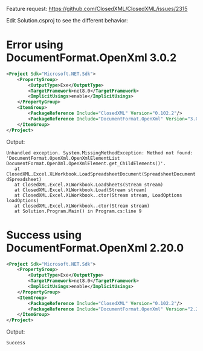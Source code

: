 Feature request: https://github.com/ClosedXML/ClosedXML/issues/2315

Edit Solution.csproj to see the different behavior:

# Error using DocumentFormat.OpenXml 3.0.2

```xml
<Project Sdk="Microsoft.NET.Sdk">
    <PropertyGroup>
        <OutputType>Exe</OutputType>
        <TargetFramework>net8.0</TargetFramework>
        <ImplicitUsings>enable</ImplicitUsings>
    </PropertyGroup>
    <ItemGroup>
        <PackageReference Include="ClosedXML" Version="0.102.2"/>
        <PackageReference Include="DocumentFormat.OpenXml" Version="3.0.2"/>
    </ItemGroup>
</Project>
```

Output:
```
Unhandled exception. System.MissingMethodException: Method not found: 'DocumentFormat.OpenXml.OpenXmlElementList DocumentFormat.OpenXml.OpenXmlElement.get_ChildElements()'.
   at ClosedXML.Excel.XLWorkbook.LoadSpreadsheetDocument(SpreadsheetDocument dSpreadsheet)
   at ClosedXML.Excel.XLWorkbook.LoadSheets(Stream stream)
   at ClosedXML.Excel.XLWorkbook.Load(Stream stream)
   at ClosedXML.Excel.XLWorkbook..ctor(Stream stream, LoadOptions loadOptions)
   at ClosedXML.Excel.XLWorkbook..ctor(Stream stream)
   at Solution.Program.Main() in Program.cs:line 9
```

# Success using DocumentFormat.OpenXml 2.20.0

```xml
<Project Sdk="Microsoft.NET.Sdk">
    <PropertyGroup>
        <OutputType>Exe</OutputType>
        <TargetFramework>net8.0</TargetFramework>
        <ImplicitUsings>enable</ImplicitUsings>
    </PropertyGroup>
    <ItemGroup>
        <PackageReference Include="ClosedXML" Version="0.102.2"/>
        <PackageReference Include="DocumentFormat.OpenXml" Version="2.20.0"/>
    </ItemGroup>
</Project>
```

Output:
```
Success
```

